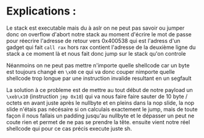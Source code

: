 # Explications :
Le stack est executable mais du à aslr on ne peut pas savoir ou jumper
donc on overflow d'abort notre stack au moment d'écrire le mot de passe pour réecrire l'adresse de retour vers 0x400538 qui est l'adress d'un gadget qui fait `call rax`
hors rax contient l'adresse de la deuxième ligne du stack a ce moment là et nous fait donc jump sur le stack qu'on controle

Néanmoins on ne peut pas mettre n'importe quelle shellcode car un byte est toujours changé en `\x00` ce qui va donc couper nimporte quelle shellcode trop longue
par une instruction invalide resultant en un segfault

La solution à ce probleme est de mettre au tout début de notre payload un `\xeb\x10` (instruction `jmp 0x10`) qui va nous faire faire sauter de 10 byte / octets en avant juste après le nullbyte et en pleins
dans la nop slide, la nop slide n'étais pas nécésaire si on calculais exactement le jump, mais de toute façon il nous fallais un padding jusqu'au nullbyte et le dépasser un peut ne coute
rien et permet de ne pas se prendre la tête.
ensuite vient notre réel shellcode qui pour ce cas précis execute juste sh.
